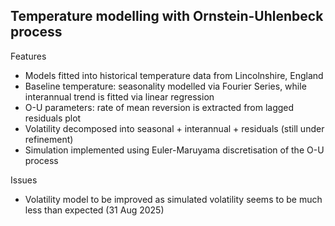 ## Temperature modelling with Ornstein-Uhlenbeck process
Features
* Models fitted into historical temperature data from Lincolnshire, England
* Baseline temperature: seasonality modelled via Fourier Series, while interannual trend is fitted via linear regression
* O-U parameters: rate of mean reversion is extracted from lagged residuals plot
* Volatility decomposed into seasonal + interannual + residuals (still under refinement)
* Simulation implemented using Euler-Maruyama discretisation of the O-U process

Issues
* Volatility model to be improved as simulated volatility seems to be much less than expected (31 Aug 2025)
